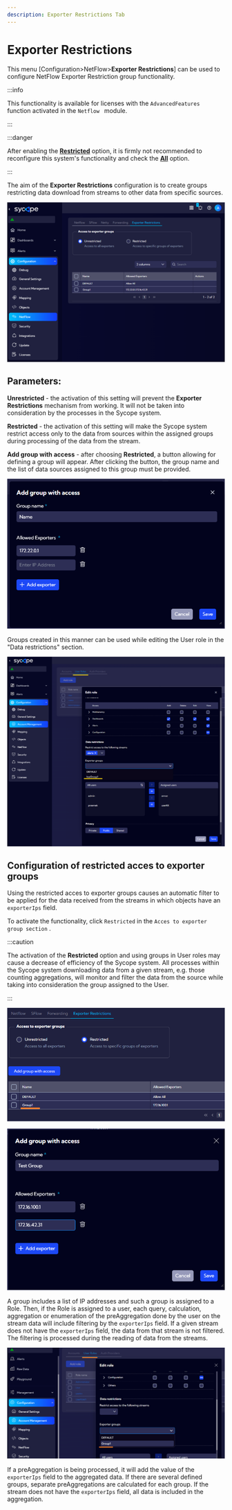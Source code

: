 ```yaml
---
description: Exporter Restrictions Tab
---
```

# Exporter Restrictions

This menu [Configuration>NetFlow>**Exporter Restrictions**] can be used to configure NetFlow Exporter Restriction group functionality.

:::info

This functionality is available for licenses with the `AdvancedFeatures` function activated in the `Netflow ` module.

:::

:::danger

After enabling the <u>**Restricted**</u> option, it is firmly not recommended to reconfigure this system's functionality and check the <u>**All**</u> option.

:::

The aim of the **Exporter Restrictions** configuration is to create groups restricting data download from streams to other data from specific sources.

![exporter-restrictions-main](assets_04-Exporter%20Restrictions/exporter-restrictions-main.png)

## Parameters:

**Unrestricted** - the activation of this setting will prevent the **Exporter Restrictions** mechanism from working. It will not be taken into consideration by the processes in the Sycope system.

**Restricted** - the activation of this setting will make the Sycope system restrict access only to the data from sources within the assigned groups during processing of the data from the stream.

**Add group with access** - after choosing **Restricted**, a button allowing for defining a group will appear. After clicking the button, the group name and the list of data sources assigned to this group must be provided.

![exporter-restrictions-addgroup](assets_04-Exporter%20Restrictions/exporter-restrictions-addgroup.png)

Groups created in this manner can be used while editing the User role in the "Data restrictions" section.

![exporter-restrictions-user-group](assets_04-Exporter%20Restrictions/exporter-restrictions-user-group.png)

## Configuration of restricted acces to exporter groups

Using the restricted acces to exporter groups causes an automatic filter to be applied for the data received from the streams in which objects have an `exporterIps` field. 

To activate the functionality, click `Restricted` in the `Acces to exporter group section` .

:::caution

The activation of the **Restricted** option and using groups in User roles may cause a decrease of efficiency of the Sycope system. All processes within the Sycope system downloading data from a given stream, e.g. those counting aggregations, will monitor and filter the data from the source while taking into consideration the group assigned to the User.

:::

![menu master](assets_04-Exporter%20Restrictions/rbac-group-def.png)

![menu master](assets_04-Exporter%20Restrictions/rbac-add-group.png)

A group includes a list of IP addresses and such a group is assigned to a Role. Then, if the Role is assigned to a user, each query, calculation, aggregation or enumeration of the preAggregation done by the user on the stream data will include filtering by the `exporterIps` field. 
If a given stream does not have the `exporterIps` field, the data from that stream is not filtered. The filtering is processed during the reading of data from the streams.

![rbac-group-add-to-role](assets_04-Exporter%20Restrictions/rbac-group-add-to-role.png)

If a preAggregation is being processed, it will add the value of the `exporterIps` field to the aggregated data.
If there are several defined groups, separate preAggregations are calculated for each group.
If the stream does not have the `exporterIps` field, all data is included in the aggregation.



